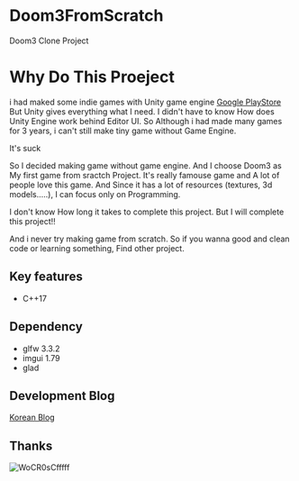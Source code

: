 

# Doom3FromScratch
Doom3 Clone Project

# Why Do This Proeject
i had maked some indie games with Unity game engine [Google PlayStore](https://play.google.com/store/apps/details?id=com.milli.findkiller2&hl=ko) 
But Unity gives everything what I need. I didn't have to know How does Unity Engine work behind Editor UI.
So Although i had made many games for 3 years, i can't still make tiny game without Game Engine.

It's suck

So I decided making game without game engine.
And I choose Doom3 as My first game from sractch Project.
It's really famouse game and A lot of people love this game.
And Since it has a lot of resources (textures, 3d models.....), I can focus only on Programming.

I don't know How long it takes to complete this project.
But I will complete this project!!



And i never try making game from scratch.
So if you wanna good and clean code or learning something, Find other project.

## Key features

  * C++17

## Dependency

  * glfw 3.3.2
  * imgui 1.79
  * glad

## Development Blog
[Korean Blog](https://sungjjinkang.github.io/) 

## Thanks
![WoCR0sCfffff](https://user-images.githubusercontent.com/33873804/103935734-5e92e300-516a-11eb-9afd-ab48b5f65791.png)
